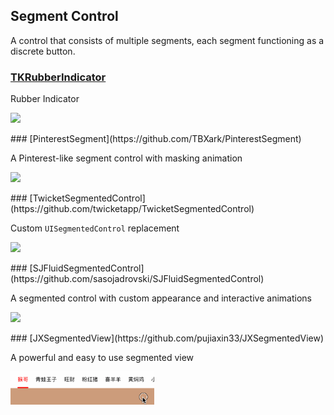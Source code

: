 ## Segment Control

A control that consists of multiple segments, each segment functioning as a discrete button.
### [TKRubberIndicator](https://github.com/TBXark/TKRubberIndicator)

Rubber Indicator

<p float="left">
<img src="https://raw.githubusercontent.com/TBXark/TKRubberIndicator/master/Example/demo.gif" width="230">
</p>### [PinterestSegment](https://github.com/TBXark/PinterestSegment)

A Pinterest-like segment control with masking animation

<p float="left">
<img src="https://raw.githubusercontent.com/TBXark/PinterestSegment/master/Example/demo.gif" width="230">
</p>### [TwicketSegmentedControl](https://github.com/twicketapp/TwicketSegmentedControl)

Custom `UISegmentedControl` replacement

<p float="left">
<img src="https://cloud.githubusercontent.com/assets/7887319/18714404/e77e7588-8015-11e6-939b-25f187a8b4d0.gif" width="230">
</p>### [SJFluidSegmentedControl](https://github.com/sasojadrovski/SJFluidSegmentedControl)

A segmented control with custom appearance and interactive animations

<p float="left">
<img src="https://raw.githubusercontent.com/sasojadrovski/SJFluidSegmentedControl/master/Screenshots/sample.gif" width="230">
</p>### [JXSegmentedView](https://github.com/pujiaxin33/JXSegmentedView)

A powerful and easy to use segmented view

<p float="left">
<img src="https://raw.githubusercontent.com/pujiaxin33/JXExampleImages/master/JXSegmentedView/Indicator/LineLengthen.gif" width="230">
</p>